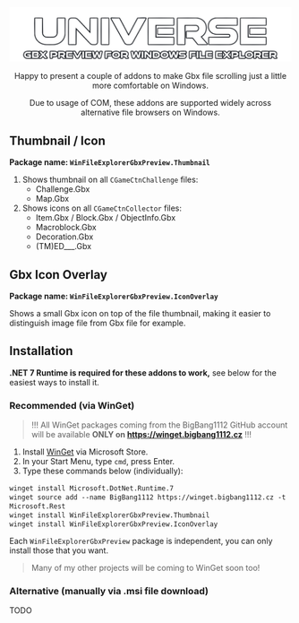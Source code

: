 ![Universe Gbx Preview for Windows File Explorer](UniverseGbxPreview.png)

<p align="center">Happy to present a couple of addons to make Gbx file scrolling just a little more comfortable on Windows.</p>

<p align="center">Due to usage of COM, these addons are supported widely across alternative file browsers on Windows.</p>

## Thumbnail / Icon

**Package name: `WinFileExplorerGbxPreview.Thumbnail`**

1. Shows thumbnail on all `CGameCtnChallenge` files:
    - Challenge.Gbx
    - Map.Gbx
2. Shows icons on all `CGameCtnCollector` files:
    - Item.Gbx / Block.Gbx / ObjectInfo.Gbx
    - Macroblock.Gbx
    - Decoration.Gbx
    - (TM)ED___.Gbx

## Gbx Icon Overlay

**Package name: `WinFileExplorerGbxPreview.IconOverlay`**

Shows a small Gbx icon on top of the file thumbnail, making it easier to distinguish image file from Gbx file for example.

## Installation

**.NET 7 Runtime is required for these addons to work,** see below for the easiest ways to install it.

### Recommended (via WinGet)

> !!! All WinGet packages coming from the BigBang1112 GitHub account will be available **ONLY on https://winget.bigbang1112.cz** !!!

1. Install [WinGet](https://www.microsoft.com/p/app-installer/9nblggh4nns1) via Microsoft Store.
2. In your Start Menu, type `cmd`, press Enter.
3. Type these commands below (individually):

```
winget install Microsoft.DotNet.Runtime.7
winget source add --name BigBang1112 https://winget.bigbang1112.cz -t Microsoft.Rest
winget install WinFileExplorerGbxPreview.Thumbnail
winget install WinFileExplorerGbxPreview.IconOverlay
```

Each `WinFileExplorerGbxPreview` package is independent, you can only install those that you want.

> Many of my other projects will be coming to WinGet soon too!

### Alternative (manually via .msi file download)

TODO

